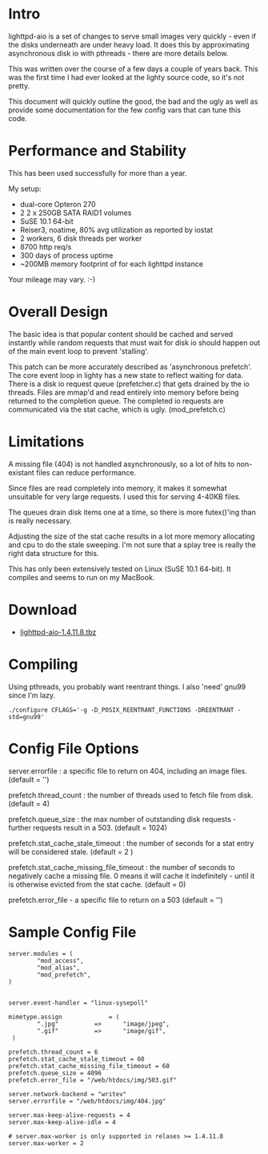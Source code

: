 # Intro #

lighttpd-aio is a set of changes to serve small images very quickly - even if the disks underneath are under heavy load.  It does this by approximating asynchronous disk io with pthreads - there are more details below.

This was written over the course of a few days a couple of years back. This was the first time I had ever looked at the lighty source code, so it's not pretty.

This document will quickly outline the good, the bad and the ugly as well as provide some documentation for the few config vars that can tune this code.


# Performance and Stability #

This has been used successfully for more than a year.

My setup:
  * dual-core Opteron 270
  * 2 2 x 250GB SATA RAID1 volumes
  * SuSE 10.1 64-bit
  * Reiser3, noatime, 80% avg utilization as reported by iostat
  * 2 workers, 6 disk threads per worker
  * 8700 http req/s
  * 300 days of process uptime
  * ~200MB memory footprint of for each lighttpd instance

Your mileage may vary. :-)


# Overall Design #

The basic idea is that popular content should be cached and served instantly while random requests that must wait for disk io should happen out of the main event loop to prevent 'stalling'.

This patch can be more accurately described as 'asynchronous prefetch'.  The core event loop in lighty has a new state to reflect waiting for data.  There is a disk io request queue (prefetcher.c) that gets drained by the io threads.  Files are mmap'd and read entirely into memory before being returned to the completion queue.  The completed io requests are communicated via the stat cache, which is ugly. (mod\_prefetch.c)


# Limitations #

A missing file (404) is not handled asynchronously, so a lot of hits to non-existant files can reduce performance.

Since files are read completely into memory, it makes it somewhat unsuitable for very large requests. I used this for serving 4-40KB files.

The queues drain disk items one at a time, so there is more futex()'ing than is really necessary.

Adjusting the size of the stat cache results in a lot more memory allocating and cpu to do the stale sweeping. I'm not sure that a splay tree is really the right data structure for this.

This has only been extensively tested on Linux (SuSE 10.1 64-bit). It compiles and seems to run on my MacBook.

# Download #

  * [lighttpd-aio-1.4.11.8.tbz](http://msolo.googlecode.com/files/lighttpd-aio-1.4.11.8.tbz)

# Compiling #

Using pthreads, you probably want reentrant things. I also 'need' gnu99 since I'm lazy.

```
./configure CFLAGS='-g -D_POSIX_REENTRANT_FUNCTIONS -DREENTRANT -std=gnu99'
```

# Config File Options #

server.errorfile : a specific file to return on 404, including an image files. (default = '')

prefetch.thread\_count : the number of threads used to fetch file from disk.  (default = 4)

prefetch.queue\_size : the max number of outstanding disk requests - further requests result in a 503. (default = 1024)

prefetch.stat\_cache\_stale\_timeout : the number of seconds for a stat entry will be considered stale. (default = 2 )

prefetch.stat\_cache\_missing\_file\_timeout : the number of seconds to negatively cache a missing file. 0 means it will cache it indefinitely - until it is otherwise evicted from the stat cache. (default = 0)

prefetch.error\_file - a specific file to return on a 503 (default = '')


# Sample Config File #
```
server.modules = (
        "mod_access",
        "mod_alias",
        "mod_prefetch",
)


server.event-handler = "linux-sysepoll"

mimetype.assign             = (
        ".jpg"          =>      "image/jpeg",
        ".gif"          =>      "image/gif",
 )

prefetch.thread_count = 6
prefetch.stat_cache_stale_timeout = 60
prefetch.stat_cache_missing_file_timeout = 60
prefetch.queue_size = 4096
prefetch.error_file = "/web/htdocs/img/503.gif"

server.network-backend = "writev"
server.errorfile = "/web/htdocs/img/404.jpg"

server.max-keep-alive-requests = 4
server.max-keep-alive-idle = 4

# server.max-worker is only supported in relases >= 1.4.11.8
server.max-worker = 2
```